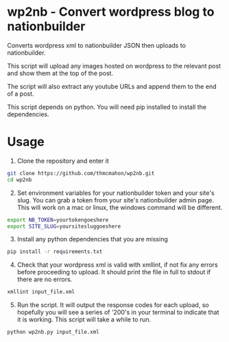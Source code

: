 wp2nb - Convert wordpress blog to nationbuilder
================================================

Converts wordpress xml to nationbuilder JSON then uploads to nationbuilder.

This script will upload any images hosted on wordpress to the relevant post and show them at the top of the post.

The script will also extract any youtube URLs and append them to the end of a post.

This script depends on python. You will need pip installed to install the dependencies.

Usage
=====

1. Clone the repository and enter it

```bash
git clone https://github.com/thmcmahon/wp2nb.git
cd wp2nb
````

2. Set environment variables for your nationbuilder token and your site's slug. You can grab a token from your site's nationbuilder admin page. This will work on a mac or linux, the windows command will be different.

```bash
export NB_TOKEN=yourtokengoeshere
export SITE_SLUG=yoursitesluggoeshere
```

3. Install any python dependencies that you are missing

```bash
pip install -r requirements.txt
```

4. Check that your wordpress xml is valid with xmllint, if not fix any errors before proceeding to upload. It should print the file in full to stdout if there are no errors.

```bash
xmllint input_file.xml
```

5. Run the script. It will output the response codes for each upload, so hopefully you will see a series of '200's in your terminal to indicate that it is working. This script will take a while to run.

```bash
python wp2nb.py input_file.xml
```